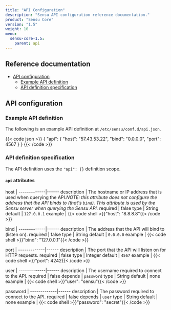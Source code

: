 ```yaml
---
title: "API Configuration"
description: "Sensu API configuration reference documentation."
product: "Sensu Core"
version: "1.5"
weight: 10
menu:
  sensu-core-1.5:
    parent: api
---
```


## Reference documentation

- [API configuration](#api-configuration)
  - [Example API definition](#example-api-definition)
  - [API definition specification](#api-definition-specification)

## API configuration

### Example API definition

The following is an example API definition at `/etc/sensu/conf.d/api.json`.

{{< code json >}}
{
  "api": {
    "host": "57.43.53.22",
    "bind": "0.0.0.0",
    "port": 4567
  }
}
{{< /code >}}

### API definition specification

The API definition uses the `"api": {}` definition scope.

#### `api` attributes

host         | 
-------------|------
description  | The hostname or IP address that is used when querying the API._NOTE: this attribute does not configure the address that the API binds to (that's `bind`). This attribute is used by the Sensu server when querying the Sensu API._
required     | false
type         | String
default      | `127.0.0.1`
example      | {{< code shell >}}"host": "8.8.8.8"{{< /code >}}

bind         | 
-------------|------
description  | The address that the API will bind to (listen on).
required     | false
type         | String
default      | `0.0.0.0`
example      | {{< code shell >}}"bind": "127.0.0.1"{{< /code >}}

port         | 
-------------|------
description  | The port that the API will listen on for HTTP requests.
required     | false
type         | Integer
default      | `4567`
example      | {{< code shell >}}"port": 4242{{< /code >}}

user         | 
-------------|------
description  | The username required to connect to the API.
required     | false
depends      | `password`
type         | String
default      | none
example      | {{< code shell >}}"user": "sensu"{{< /code >}}

password     | 
-------------|------
description  | The password required to connect to the API.
required     | false
depends      | `user`
type         | String
default      | none
example      | {{< code shell >}}"password": "secret"{{< /code >}}
